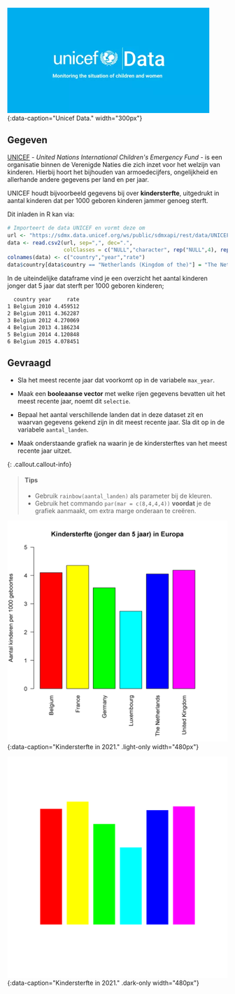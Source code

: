 ![Het data portaal van Unicef.](media/unicef_data.png "Het data portaal van Unicef."){:data-caption="Unicef Data." width="300px"}

## Gegeven

<a href="https://www.unicef.org/" target="_blank">UNICEF</a> - *United Nations International Children's Emergency Fund* - is een organisatie binnen de Verenigde Naties die zich inzet voor het welzijn van kinderen. Hierbij hoort het bijhouden van armoedecijfers, ongelijkheid en allerhande andere gegevens per land en per jaar.

UNICEF houdt bijvoorbeeld gegevens bij over **kindersterfte**, uitgedrukt in aantal kinderen dat per 1000 geboren kinderen jammer genoeg sterft.

Dit inladen in R kan via:

```R
# Importeert de data UNICEF en vormt deze om
url <- "https://sdmx.data.unicef.org/ws/public/sdmxapi/rest/data/UNICEF,GLOBAL_DATAFLOW,1.0/BEL+DEU+FRA+GBR+LUX+NLD.CME_MRY0T4._T.?format=csv&startPeriod=2010"
data <- read.csv2(url, sep=",", dec=".",
                  colClasses = c("NULL","character", rep("NULL",4), rep("numeric", 2), rep("NULL", 22)))
colnames(data) <- c("country","year","rate")
data$country[data$country == "Netherlands (Kingdom of the)"] = "The Netherlands"
```

In de uiteindelijke dataframe vind je een overzicht het aantal kinderen jonger dat 5 jaar dat sterft per 1000 geboren kinderen;

```
  country year     rate
1 Belgium 2010 4.459512
2 Belgium 2011 4.362287
3 Belgium 2012 4.270069
4 Belgium 2013 4.186234
5 Belgium 2014 4.120848
6 Belgium 2015 4.078451
```

## Gevraagd

- Sla het meest recente jaar dat voorkomt op in de variabele `max_year`.
- Maak een **booleaanse vector** met welke rijen gegevens bevatten uit het meest recente jaar, noemt dit `selectie`.
- Bepaal het aantal verschillende landen dat in deze dataset zit en waarvan gegevens gekend zijn in dit meest recente jaar. Sla dit op in de variabele `aantal_landen`.

- Maak onderstaande grafiek na waarin je de kindersterftes van het meest recente jaar uitzet.

{: .callout.callout-info}
>#### Tips
> - Gebruik `rainbow(aantal_landen)` als parameter bij de kleuren.
> - Gebruik het commando `par(mar = c(8,4,4,4))` **voordat** je de grafiek aanmaakt, om extra marge onderaan te creëren.

![Kindersterfte in 2021.](media/plot.png "Kindersterfte in 2021."){:data-caption="Kindersterfte in 2021." .light-only width="480px"}

![Kindersterfte in 2021.](media/plot_dark.png "Kindersterfte in 2021."){:data-caption="Kindersterfte in 2021." .dark-only width="480px"}